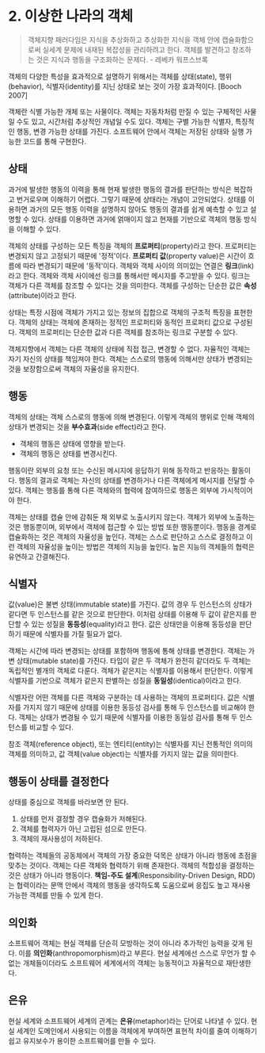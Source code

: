 # 2. 이상한 나라의 객체

> 객체지향 패러다임은 지식을 추상화하고 추상화한 지식을 객체 안에 캡슐화함으로써 실세계 문제에 내재된 복잡성을 관리하려고 한다. 객체를 발견하고 창조하는 것은 지식과 행동을 구조화하는 문제다. - 레베카 워프스브록

객체의 다양한 특성을 효과적으로 설명하기 위해서는 객체를 상태(state), 행위(behavior), 식별자(identity)를 지닌 상태로 보는 것이 가장 효과적이다. [Booch 2007]

객체란 식별 가능한 개체 또는 사물이다. 객체는 자동차처럼 만질 수 있는 구체적인 사물일 수도 있고, 시간처럼 추상적인 개념일 수도 있다. 객체는 구별 가능한 식별자, 특징적인 행동, 변경 가능한 상태를 가진다. 소프트웨어 안에서 객체는 저장된 상태와 실행 가능한 코드를 통해 구현한다.



## 상태

과거에 발생한 행동의 이력을 통해 현재 발생한 행동의 결과를 판단하는 방식은 복잡하고 번거로우며 이해하기 어렵다. 그렇기 때문에 상태라는 개념이 고안되었다. 상태를 이용하면 과거의 모든 행동 이력을 설명하지 않아도 행동의 결과를 쉽게 예측할 수 있고 설명할 수 있다. 상태를 이용하면 과거에 얽매이지 않고 현재를 기반으로 객체의 행동 방식을 이해할 수 있다. 

객체의 상태를 구성하는 모든 특징을 객체의 **프로퍼티**(property)라고 한다. 프로퍼티는 변경되지 않고 고정되기 때문에 '정적'이다. **프로퍼티 값**(property value)은 시간이 흐름에 따라 변경되기 때문에 '동적'이다. 객체와 객체 사이의 의미있는 연결은 **링크**(link)라고 한다. 객체와 객체 사이에선 링크를 통해서만 메시지를 주고받을 수 있다. 링크는 객체가 다른 객체를 참조할 수 있다는 것을 의미한다. 객체를 구성하는 단순한 값은 **속성**(attribute)이라고 한다. 

상태는 특정 시점에 객체가 가지고 있는 정보의 집합으로 객체의 구조적 특징을 표현한다. 객체의 상태는 객체에 존재하는 정적인 프로퍼티와 동적인 프로퍼티 값으로 구성된다. 객체의 프로퍼티는 단순한 값과 다른 객체를 참조하는 링크로 구분할 수 있다. 

객체지향에서 객체는 다른 객체의 상태에 직접 접근, 변경할 수 없다. 자율적인 객체는 자기 자신의 상태를 책임져야 한다. 객체는 스스로의 행동에 의해서만 상태가 변경되는 것을 보장함으로써 객체의 자율성을 유지한다. 



## 행동

객체의 상태는 객체 스스로의 행동에 의해 변경된다. 이렇게 객체의 행위로 인해 객체의 상태가 변경되는 것을 **부수효과**(side effect)라고 한다. 

* 객체의 행동은 상태에 영향을 받는다.
* 객체의 행동은 상태를 변경시킨다.

행동이란 외부의 요청 또는 수신된 메시지에 응답하기 위해 동작하고 반응하는 활동이다. 행동의 결과로 객체는 자신의 상태를 변경하거나 다른 객체에게 메시지를 전달할 수 있다. 객체는 행동를 통해 다른 객체와의 협력에 참여하므로 행동은 외부에 가시적이어야 한다.

객체는 상태를 캡슐 안에 감춰둔 채 외부로 노출시키지 않는다. 객체가 외부에 노출하는 것은 행동뿐이며, 외부에서 객체에 접근할 수 있는 방법 또한 행동뿐이다. 행동을 경계로 캡슐화하는 것은 객체의 자율성을 높인다. 객체는 스스로 판단하고 스스로 결정하고 이런 객체의 자율성을 높이는 방법은 객체의 지능을 높인다. 높은 지능의 객체들의 협력은 유연하고 간결해진다. 



## 식별자

값(value)은 불변 상태(immutable state)를 가진다. 값의 경우 두 인스턴스의 상태가 같다면 두 인스턴스를 같은 것으로 판단한다. 이처럼 상태를 이용해 두 값이 같은지를 판단할 수 있는 성질을 **동등성**(equality)라고 한다. 값은 상태만을 이용해 동등성을 판단하기 때문에 식별자를 가질 필요가 없다.

객체는 시간에 따라 변경되는 상태를 포함하며 행동에 통해 상태를 변경한다. 객체는 가변 상태(mutable state)를 가진다. 타입이 같은 두 객체가 완전히 같더라도 두 객체는 독립적인 별개의 객체로 다룬다. 객체가 같은지는 식별자를 이용해서 판단한다. 이렇게 식별자를 기반으로 객체가 같은지 판별하는 성질을 **동일성**(identical)이라고 한다. 

식별자란 어떤 객체를 다른 객체와 구분하는 데 사용하는 객체의 프로퍼티다. 값은 식별자를 가지지 않기 때문에 상태를 이용한 동등성 검사를 통해 두 인스턴스를 비교해야 한다. 객체는 상태가 변경될 수 있기 때문에 식별자를 이용한 동일성 검사를 통해 두 인스턴스를 비교할 수 있다. 

참조 객체(reference object), 또는 엔티티(entity)는 식별자를 지닌 전통적인 의미의 객체를 의미하고, 값 객체(value object)는 식별자를 가지지 않는 값을 의미한다.



## 행동이 상태를 결정한다

상태를 중심으로 객체를 바라보면 안 된다. 

1. 상태를 먼저 결정할 경우 캡슐화가 저해된다.
2. 객체를 협력자가 아닌 고립된 섬으로 만든다.
3. 객체의 재사용성이 저하된다.

협력하는 객체들의 공동체에서 객체의 가장 중요한 덕목은 상태가 아니라 행동에 초점을 맞추는 것이다. 객체는 다른 객체와 협력하기 위해 존재한다. 객체의 적합성을 결정하는 것은 상태가 아니라 행동이다. **책임-주도 설계**(Responsibility-Driven Design, RDD)는 협력이라는 문맥 안에서 객체의 행동을 생각하도록 도움으로써 응집도 높고 재사용 가능한 객체를 만들 수 있게 한다.



## 의인화

소프트웨어 객체는 현실 객체를 단순히 모방하는 것이 아니라 추가적인 능력을 갖게 된다. 이를 **의인화**(anthropomorphism)라고 부른다. 현실 세계에선 스스로 무언가 할 수 없는 개체들이더라도 소프트웨어 세계에서의 객체는 능동적이고 자율적으로 재탄생한다. 



## 은유

현실 세계와 소프트웨어 세계의 관계는 **은유**(metaphor)라는 단어로 나타낼 수 있다. 현실 세계인 도메인에서 사용되는 이름을 객체에게 부여하면 표현적 차이를 줄여 이해하기 쉽고 유지보수가 용이한 소프트웨어를 만들 수 있다. 